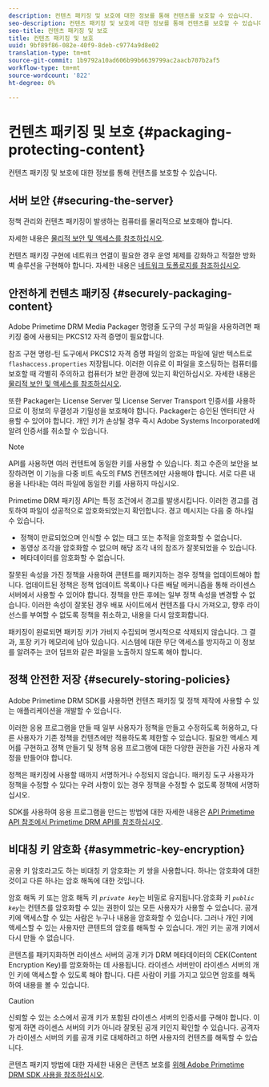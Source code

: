```yaml
---
description: 컨텐츠 패키징 및 보호에 대한 정보를 통해 컨텐츠를 보호할 수 있습니다.
seo-description: 컨텐츠 패키징 및 보호에 대한 정보를 통해 컨텐츠를 보호할 수 있습니다.
seo-title: 컨텐츠 패키징 및 보호
title: 컨텐츠 패키징 및 보호
uuid: 9bf89f86-082e-40f9-8deb-c9774a9d8e02
translation-type: tm+mt
source-git-commit: 1b9792a10ad606b99b6639799ac2aacb707b2af5
workflow-type: tm+mt
source-wordcount: '822'
ht-degree: 0%

---
```



# 컨텐츠 패키징 및 보호 {#packaging-protecting-content}

컨텐츠 패키징 및 보호에 대한 정보를 통해 컨텐츠를 보호할 수 있습니다.

## 서버 보안 {#securing-the-server}

정책 관리와 컨텐츠 패키징이 발생하는 컴퓨터를 물리적으로 보호해야 합니다.

자세한 내용은 [물리적 보안 및 액세스를 참조하십시오](../../secure-deployment-guidelines/physical-sec-and-access.md).

컨텐츠 패키징 구현에 네트워크 연결이 필요한 경우 운영 체제를 강화하고 적절한 방화벽 솔루션을 구현해야 합니다. 자세한 내용은 [네트워크 토폴로지를 참조하십시오](../../secure-deployment-guidelines/overview/network-topology.md).

## 안전하게 컨텐츠 패키징 {#securely-packaging-content}

Adobe Primetime DRM Media Packager 명령줄 도구의 구성 파일을 사용하려면 패키징 중에 사용되는 PKCS12 자격 증명이 필요합니다.

참조 구현 명령-틴 도구에서 PKCS12 자격 증명 파일의 암호는 파일에 일반 텍스트로 `flashaccess.properties` 저장됩니다. 이러한 이유로 이 파일을 호스팅하는 컴퓨터를 보호할 때 각별히 주의하고 컴퓨터가 보안 환경에 있는지 확인하십시오. 자세한 내용은 [물리적 보안 및 액세스를 참조하십시오](../../secure-deployment-guidelines/physical-sec-and-access.md).

또한 Packager는 License Server 및 License Server Transport 인증서를 사용하므로 이 정보의 무결성과 기밀성을 보호해야 합니다. Packager는 승인된 엔터티만 사용할 수 있어야 합니다. 개인 키가 손상될 경우 즉시 Adobe Systems Incorporated에 알려 인증서를 취소할 수 있습니다.

>[!NOTE]
>
>API를 사용하면 여러 컨텐트에 동일한 키를 사용할 수 있습니다. 최고 수준의 보안을 보장하려면 이 기능을 다중 비트 속도의 FMS 컨텐츠에만 사용해야 합니다. 서로 다른 내용을 나타내는 여러 파일에 동일한 키를 사용하지 마십시오.

Primetime DRM 패키징 API는 특정 조건에서 경고를 발생시킵니다. 이러한 경고를 검토하여 파일이 성공적으로 암호화되었는지 확인합니다. 경고 메시지는 다음 중 하나일 수 있습니다.

* 정책이 만료되었으며 인식할 수 없는 태그 또는 추적을 암호화할 수 없습니다.
* 동영상 조각을 암호화할 수 없으며 해당 조각 내의 참조가 잘못되었을 수 있습니다.
* 메타데이터를 암호화할 수 없습니다.

잘못된 속성을 가진 정책을 사용하여 콘텐트를 패키지하는 경우 정책을 업데이트해야 합니다. 업데이트된 정책은 정책 업데이트 목록이나 다른 배달 메커니즘을 통해 라이센스 서버에서 사용할 수 있어야 합니다. 정책을 만든 후에는 일부 정책 속성을 변경할 수 없습니다. 이러한 속성이 잘못된 경우 배포 사이트에서 컨텐츠를 다시 가져오고, 향후 라이선스를 부여할 수 없도록 정책을 취소하고, 내용을 다시 암호화합니다.

패키징이 완료되면 패키징 키가 가비지 수집되며 명시적으로 삭제되지 않습니다. 그 결과, 포장 키가 메모리에 남아 있습니다. 시스템에 대한 무단 액세스를 방지하고 이 정보를 알려주는 코어 덤프와 같은 파일을 노출하지 않도록 해야 합니다.

## 정책 안전한 저장 {#securely-storing-policies}

Adobe Primetime DRM SDK를 사용하면 컨텐츠 패키징 및 정책 제작에 사용할 수 있는 애플리케이션을 개발할 수 있습니다.

이러한 응용 프로그램을 만들 때 일부 사용자가 정책을 만들고 수정하도록 허용하고, 다른 사용자가 기존 정책을 컨텐츠에만 적용하도록 제한할 수 있습니다. 필요한 액세스 제어를 구현하고 정책 만들기 및 정책 응용 프로그램에 대한 다양한 권한을 가진 사용자 계정을 만들어야 합니다.

정책은 패키징에 사용할 때까지 서명하거나 수정되지 않습니다. 패키징 도구 사용자가 정책을 수정할 수 있다는 우려 사항이 있는 경우 정책을 수정할 수 없도록 정책에 서명하십시오.

SDK를 사용하여 응용 프로그램을 만드는 방법에 대한 자세한 내용은 [API Primetime API 참조에서 Primetime DRM API를 참조하십시오](https://help.adobe.com/en_US/primetime/api/index.html#api-Adobe_Primetime_API_References).

## 비대칭 키 암호화 {#asymmetric-key-encryption}

공용 키 암호라고도 하는 비대칭 키 암호화는 키 쌍을 사용합니다. 하나는 암호화에 대한 것이고 다른 하나는 암호 해독에 대한 것입니다.

암호 해독 키 또는 암호 해독 키 *`private key`*&#x200B;는 비밀로 유지됩니다.암호화 키 *`public key`*&#x200B;는 컨텐츠를 암호화할 수 있는 권한이 있는 모든 사용자가 사용할 수 있습니다. 공개 키에 액세스할 수 있는 사람은 누구나 내용을 암호화할 수 있습니다. 그러나 개인 키에 액세스할 수 있는 사용자만 콘텐트의 암호를 해독할 수 있습니다. 개인 키는 공개 키에서 다시 만들 수 없습니다.

콘텐츠를 패키지화하면 라이센스 서버의 공개 키가 DRM 메타데이터의 CEK(Content Encryption Key)를 암호화하는 데 사용됩니다. 라이센스 서버만이 라이센스 서버의 개인 키에 액세스할 수 있도록 해야 합니다. 다른 사람이 키를 가지고 있으면 암호를 해독하여 내용을 볼 수 있습니다.

>[!CAUTION]
>
>신뢰할 수 있는 소스에서 공개 키가 포함된 라이센스 서버의 인증서를 구해야 합니다. 이렇게 하면 라이센스 서버의 키가 아니라 잘못된 공개 키인지 확인할 수 있습니다. 공격자가 라이센스 서버의 키를 공개 키로 대체하려고 하면 사용자의 컨텐츠를 해독할 수 있습니다.

콘텐츠 패키지 방법에 대한 자세한 내용은 콘텐츠 보호를 [위해 Adobe Primetime DRM SDK 사용을 참조하십시오](https://helpx.adobe.com/content/dam/help/en/primetime/drm/drm_protecting_content.pdf).